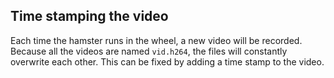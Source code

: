 ## Time stamping the video

Each time the hamster runs in the wheel, a new video will be recorded. Because all the videos are named `vid.h264`, the files will constantly overwrite each other. This can be fixed by adding a time stamp to the video.
